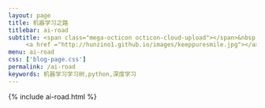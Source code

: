 ```yaml
---
layout: page
title: 机器学习之路
titlebar: ai-road
subtitle: <span class="mega-octicon octicon-cloud-upload"></span>&nbsp;&nbsp;
     <a href ="http://hunzino1.github.io/images/keeppuresmile.jpg"></a>
menu: ai-road
css: ['blog-page.css']
permalink: /ai-road
keywords: 机器学习学习树,python,深度学习
---
```

{% include ai-road.html %}
